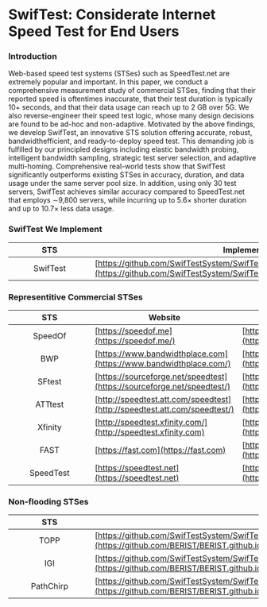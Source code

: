 # SwifTest: Considerate Internet Speed Test for End Users
### Introduction
Web-based speed test systems (STSes) such as SpeedTest.net are extremely popular and important. In this paper, we conduct a comprehensive measurement study of commercial STSes, finding that their reported speed is oftentimes inaccurate, that their test duration is typically 10+ seconds, and that their data usage can reach up to 2 GB over 5G. We also reverse-engineer their speed test logic, whose many design decisions are found to be ad-hoc and non-adaptive. Motivated by the above findings, we develop SwifTest, an innovative STS solution offering accurate, robust, bandwidthefficient, and ready-to-deploy speed test. This demanding job is fulfilled by our principled designs including elastic bandwidth probing, intelligent bandwidth sampling, strategic test server selection, and adaptive multi-homing. Comprehensive real-world tests show that SwifTest significantly outperforms existing STSes in accuracy, duration, and data usage under the same server pool size. In addition, using only 30 test servers, SwifTest achieves similar accuracy compared to SpeedTest.net that employs ∼9,800 servers, while incurring up to 5.6× shorter duration and up to 10.7× less data usage.
<br/>

### SwifTest We Implement

<style>
table th:nth-of-type(1) {
    width: 150px;
    max-width:150px;
    min-width:150px;
}
</style>

|STS|Implementation|
|:----:|------|
|SwifTest|[https://github.com/SwifTestSystem/SwifTestSystem.github.io/tree/master/SwifTest](https://github.com/SwifTestSystem/SwifTestSystem.github.io/tree/master/SwifTest)|


### Representitive Commercial STSes

|STS|Website|Our Implementation|
|:----:|------|------|
|SpeedOf|[https://speedof.me](https://speedof.me/)|[https://github.com/SwifTestSystem/SwifTestSystem.github.io/tree/master/Speedof.me/](https://github.com/SwifTestSystem/SwifTestSystem.github.io/tree/master/Speedof.me/)|
|BWP|[https://www.bandwidthplace.com](https://www.bandwidthplace.com/)|[https://github.com/SwifTestSystem/SwifTestSystem.github.io/tree/master/BandwidthPlace](https://github.com/SwifTestSystem/SwifTestSystem.github.io/tree/master/BandwidthPlace/)|
|SFtest|[https://sourceforge.net/speedtest](https://sourceforge.net/speedtest/)|[https://github.com/SwifTestSystem/SwifTestSystem.github.io/tree/master/SourceForge/](https://github.com/SwifTestSystem/SwifTestSystem.github.io/tree/master/SourceForge/)|
|ATTtest|[http://speedtest.att.com/speedtest](http://speedtest.att.com/speedtest/)|[https://github.com/SwifTestSystem/SwifTestSystem.github.io/tree/master/ATTSpeedTest/](https://github.com/SwifTestSystem/SwifTestSystem.github.io/tree/master/ATTSpeedTest/)|
|Xfinity|[http://speedtest.xfinity.com/](http://speedtest.xfinity.com)|[https://github.com/SwifTestSystem/SwifTestSystem.github.io/tree/master/XFinity/](https://github.com/SwifTestSystem/SwifTestSystem.github.io/tree/master/XFinity/)|
|FAST|[https://fast.com](https://fast.com)|[https://github.com/SwifTestSystem/SwifTestSystem.github.io/tree/master/Fast.com](https://github.com/SwifTestSystem/SwifTestSystem.github.io/tree/master/Fast.com)|
|SpeedTest|[https://speedtest.net](https://speedtest.net)|[https://github.com/SwifTestSystem/SwifTestSystem.github.io/tree/master/SpeedTest.net](https://github.com/SwifTestSystem/SwifTestSystem.github.io/tree/master/SpeedTest.net)|


### Non-flooding STSes

<style>
table th:nth-of-type(1) {
    width: 150px;
    max-width:150px;
    min-width:150px;
}
</style>

|STS|Implementation|
|:----:|------|
|TOPP|[https://github.com/SwifTestSystem/SwifTestSystem.github.io/blob/master/nonFlooding/TOPP.cpp](https://github.com/BERIST/BERIST.github.io/tree/master/nonFlooding/)|
|IGI|[https://github.com/SwifTestSystem/SwifTestSystem.github.io/blob/master/nonFlooding/IGI.cpp](https://github.com/BERIST/BERIST.github.io/tree/master/nonFlooding/)|
|PathChirp|[https://github.com/SwifTestSystem/SwifTestSystem.github.io/blob/master/nonFlooding/PathChirp.cpp](https://github.com/BERIST/BERIST.github.io/tree/master/nonFlooding/)|


